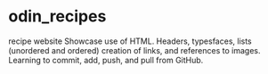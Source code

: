 # odin_recipes
recipe website
Showcase use of HTML. Headers, typesfaces, lists 
(unordered and ordered) creation of links, and references to images.
Learning to commit, add, push, and pull from GitHub.